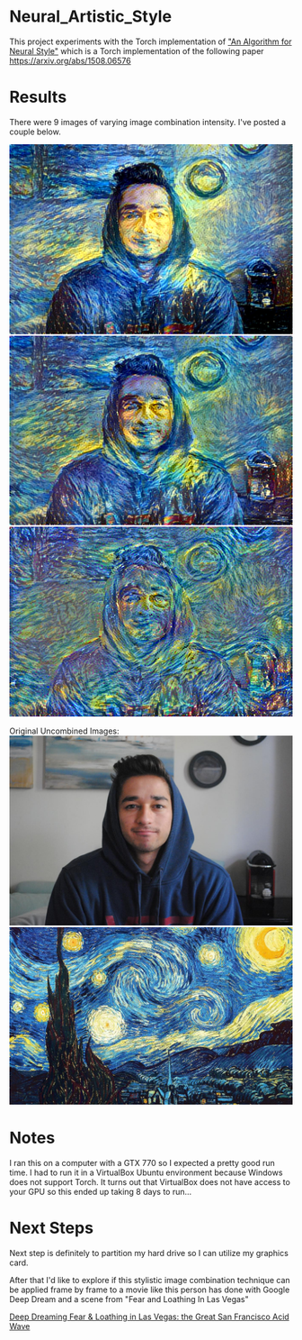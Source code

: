 # Neural_Artistic_Style

This project experiments with the Torch implementation of ["An Algorithm for Neural Style"](https://github.com/jcjohnson/neural-style) which is a Torch implementation of the following paper https://arxiv.org/abs/1508.06576

# Results

There were 9 images of varying image combination intensity. I've posted a couple below.

![demo image](https://github.com/honeyimholm/Neural_Artistic_Style/blob/master/out_900.png)
![demo image](https://github.com/honeyimholm/Neural_Artistic_Style/blob/master/out_300.png)
![demo image](https://github.com/honeyimholm/Neural_Artistic_Style/blob/master/out_100.png)

Original Uncombined Images:
![demo image](https://github.com/honeyimholm/Neural_Artistic_Style/blob/master/ME.jpg)
![demo image](https://github.com/honeyimholm/Neural_Artistic_Style/blob/master/starry_night.jpg)

# Notes

I ran this on a computer with a GTX 770 so I expected a pretty good run time. I had to run it in a VirtualBox Ubuntu environment because Windows does not support Torch. It turns out that VirtualBox does not have access to your GPU so this ended up taking 8 days to run...

# Next Steps
Next step is definitely to partition my hard drive so I can utilize my graphics card.

After that I'd like to explore if this stylistic image combination technique can be applied frame by frame to a movie like this person has done with Google Deep Dream and a scene from "Fear and Loathing In Las Vegas"

[Deep Dreaming Fear & Loathing in Las Vegas: the Great San Francisco Acid Wave](https://www.youtube.com/watch?v=oyxSerkkP4o)
